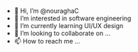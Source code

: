 - 👋 Hi, I’m @nouraghaC
- 👀 I’m interested in software engineering
- 🌱 I’m currently learning UI/UX design
- 💞️ I’m looking to collaborate on ...
- 📫 How to reach me ...

<!---
nouraghaC/nouraghaC is a ✨ special ✨ repository because its `README.md` (this file) appears on your GitHub profile.
You can click the Preview link to take a look at your changes.
--->
